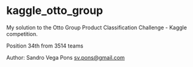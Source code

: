 # kaggle_otto_group

My solution to the Otto Group Product Classification Challenge - Kaggle competition.

Position 34th from 3514 teams

Author: Sandro Vega Pons sv.pons@gmail.com
